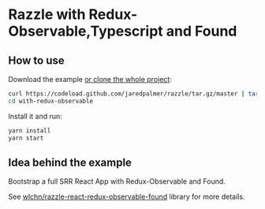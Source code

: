 # Razzle with Redux-Observable,Typescript and Found

## How to use

Download the example [or clone the whole project](https://github.com/jaredpalmer/razzle.git):

```bash
curl https://codeload.github.com/jaredpalmer/razzle/tar.gz/master | tar -xz --strip=2 razzle-master/examples/with-redux-observable
cd with-redux-observable
```

Install it and run:

```bash
yarn install
yarn start
```

## Idea behind the example

Bootstrap a full SRR React App with Redux-Observable and Found.

See [wlchn/razzle-react-redux-observable-found](https://github.com/wlchn/razzle-react-redux-observable-found) library for more details.
